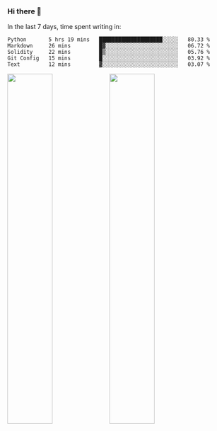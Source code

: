 ### Hi there 👋

In the last 7 days, time spent writing in:

<!--START_SECTION:waka-->
```text
Python       5 hrs 19 mins   ████████████████████░░░░░   80.33 % 
Markdown     26 mins         █▓░░░░░░░░░░░░░░░░░░░░░░░   06.72 % 
Solidity     22 mins         █▒░░░░░░░░░░░░░░░░░░░░░░░   05.76 % 
Git Config   15 mins         █░░░░░░░░░░░░░░░░░░░░░░░░   03.92 % 
Text         12 mins         ▓░░░░░░░░░░░░░░░░░░░░░░░░   03.07 % 
```
<!--END_SECTION:waka-->

<img src="https://wakatime.com/share/@jimtje/5d0c92de-08f8-4a72-8f2f-6a9693d1e318.svg" width=45% height=45%> <img src="https://wakatime.com/share/@jimtje/501498ae-bda5-4da7-a89d-b40bcdd5556d.svg" width=45% height=45%>
